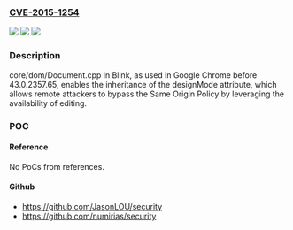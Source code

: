 ### [CVE-2015-1254](https://cve.mitre.org/cgi-bin/cvename.cgi?name=CVE-2015-1254)
![](https://img.shields.io/static/v1?label=Product&message=n%2Fa&color=blue)
![](https://img.shields.io/static/v1?label=Version&message=n%2Fa&color=blue)
![](https://img.shields.io/static/v1?label=Vulnerability&message=n%2Fa&color=brighgreen)

### Description

core/dom/Document.cpp in Blink, as used in Google Chrome before 43.0.2357.65, enables the inheritance of the designMode attribute, which allows remote attackers to bypass the Same Origin Policy by leveraging the availability of editing.

### POC

#### Reference
No PoCs from references.

#### Github
- https://github.com/JasonLOU/security
- https://github.com/numirias/security

